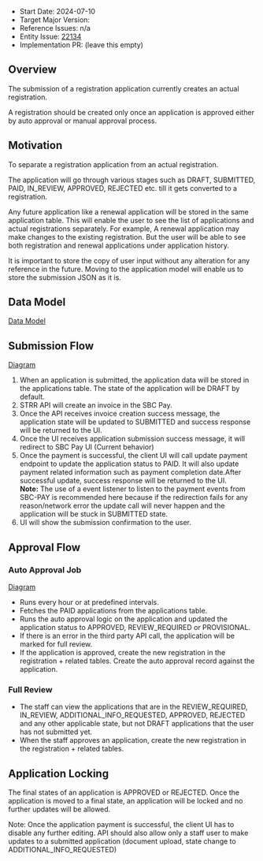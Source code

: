 
- Start Date: 2024-07-10
- Target Major Version:
- Reference Issues: n/a
- Entity Issue: [22134](https://github.com/bcgov/entity/issues/22134)
- Implementation PR: (leave this empty)


## Overview

The submission of a registration application currently creates an actual registration.

A registration should be created only once an application is approved either by auto approval or manual approval process.

## Motivation
To separate a registration application from an actual registration.

The application will go through various stages such as DRAFT, SUBMITTED, PAID, IN_REVIEW, APPROVED, REJECTED etc. till it gets converted to a registration.

Any future application like a renewal application will be stored in the same application table. This will enable the user to see the list of applications and actual registrations separately. For example, A renewal application
may make changes to the existing registration. But the user will be able to see both registration and renewal applications
under application history.

It is important to store the copy of user input without any alteration for any reference in the future. Moving to the application model will enable us to store the submission JSON as it is.



## Data Model

[Data Model](diagrams/Data%20Model.jpg)


## Submission Flow
[Diagram](diagrams/Application%20Submission%20Flow.jpg)
1. When an application is submitted, the application data will be stored in the applications table. The state of the application will be DRAFT by default.
2. STRR API will create an invoice in the SBC Pay.
3. Once the API receives invoice creation success message, the application state will be updated to SUBMITTED and success response will be returned to the UI.
4. Once the UI receives application submission success message, it will redirect to SBC Pay UI (Current behavior)
5. Once the payment is successful, the client UI will call update payment endpoint to update the application status to PAID. It will also update payment related information such as payment completion date.After successful update, success response will be returned to the UI.\
**Note:** The use of a event listener to listen to the payment events from SBC-PAY is recommended here because if the redirection fails for any reason/network error the update call will never happen and the application will be stuck in SUBMITTED state.
6. UI will show the submission confirmation to the user.

## Approval Flow
### Auto Approval Job
[Diagram](diagrams/Auto%20Approval%20Process.jpg)
- Runs every hour or at predefined intervals.
- Fetches the PAID applications from the applications table.
- Runs the auto approval logic on the application and updated the application status to APPROVED, REVIEW_REQUIRED or PROVISIONAL. 
- If there is an error in the third party API call, the application will be marked for full review.
- If the application is approved, create the new registration in the registration + related tables. Create the auto approval record against the application.

### Full Review
- The staff can view the applications that are in the REVIEW_REQUIRED, IN_REVIEW, ADDITIONAL_INFO_REQUESTED, APPROVED, REJECTED and any other applicable state, but not DRAFT applications that the user has not submitted yet.
- When the staff approves an application, create the new registration in the registration + related tables.

## Application Locking
The final states of an application is APPROVED or REJECTED.
Once the application is moved to a final state, an application will be locked and no further updates will be allowed.

Note: Once the application payment is successful, the client UI has to disable any further editing. API should also allow only a
staff user to make updates to a submitted application (document upload, state change to ADDITIONAL_INFO_REQUESTED)

